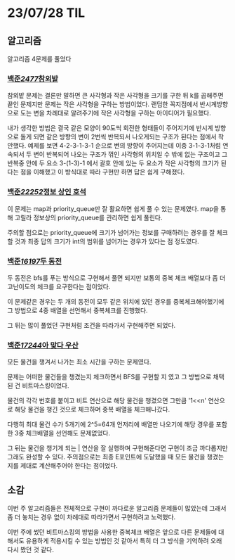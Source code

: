 # 23/07/28 TIL

## 알고리즘

알고리즘 4문제를 풀었다

### [백준*2477*참외밭](https://www.acmicpc.net/problem/2477)

참외밭 문제는 결론만 말하면 큰 사각형과 작은 사각형을 크기를 구한 뒤 k를 곱해주면 끝인 문제지만 문제는 작은 사각형을 구하는 방법이었다. 랜덤한 꼭지점에서 반시계방향으로 도는 변을 차례대로 알려주기에 작은 사각형을 구하는 아이디어가 필요했다.

내가 생각한 방법은 결국 같은 모양이 90도씩 회전한 형태들이 주어지기에 반시계 방향으로 돌게 되면 같은 방향의 변이 2번씩 반복되서 나오게되는 구조가 된다는 점에서 착안했다. 예제를 보면 4-2-3-1-3-1 순으로 변의 방향이 주어지는데 이중 3-1-3-1처럼 연속되서 두 변이 반복되어 나오는 구조가 꺾인 사각형의 위치일 수 밖에 없는 구조이고 그 반복중 안에 두 요소 3-(1-3)-1 에서 괄호 안에 있는 두 요소가 작은 사각형의 크기가 된다는 점을 이해했고 이 방식대로 따라 구현만 하면 답은 쉽게 구해졌다.

### [백준*22252*정보 상인 호석](https://www.acmicpc.net/problem/22252)

이 문제는 map과 priority_queue만 잘 활요하면 쉽게 풀 수 있는 문제였다. map을 통해 고릴라 정보상의 priority_queue를 관리하면 쉽게 풀린다.

주의할 점으로는 priority_queue에 크기가 넘어가는 정보를 구매하려는 경우를 잘 체크할 것과 최종 답의 크기가 int의 범위를 넘어가는 경우가 있다는 점 정도였다.

### [백준*16197*두 동전](https://www.acmicpc.net/problem/16197)

두 동전은 bfs를 푸는 방식으로 구현해서 풀면 되지만 보통의 중복 체크 배열보다 좀 더 고난이도의 체크를 요구한다는 점이었다.

이 문제같은 경우는 두 개의 동전이 모두 같은 위치에 있던 경우를 중복체크해야했기에 그 방법으로 4중 배열을 선언해서 중복체크를 진행했다.

그 뒤는 많이 풀었던 구현처럼 조건을 따라가서 구현해주면 되었다.

### [백준*17244*아 맞다 우산](https://www.acmicpc.net/problem/17244)

모든 물건을 챙겨서 나가는 최소 시간을 구하는 문제였다.

문제는 어떠한 물건들을 챙겼는지 체크하면서 BFS를 구현할 지 였고 그 방법으로 채택된 건 비트마스킹이었다.

물건의 각각 번호를 붙이고 비트 연산으로 해당 물건을 챙겼으면 그만큼 '1<<n' 연산으로 해당 물건을 챙긴 것으로 체크하며 중복 배열을 체크해나갔다.

다행히 최대 물건 수가 5개기에 2^5=64개 언저리에 배열만 나오기에 해당 경우를 포함한 3중 체크배열을 선언해도 문제없었다.

그 뒤는 물건을 챙기게 되는 | 연산을 잘 실행하며 구현해준다면 구현이 조금 까다롭지만 그래도 완성할 수 있다. 주의점으로는 최종 E포인트에 도달했을 때 모든 물건을 챙겼는지를 제대로 계산해주어야 한다는 점이었다.

## 소감

이번 주 알고리즘들은 전체적으로 구현이 까다로운 알고리즘 문제들이 많았는데 그래서 좀 더 놓치는 경우 없이 차례대로 따라가면서 구현하려고 노력했다.

이번 주에 썼던 비트마스킹의 방법을 사용한 중복체크 배열은 앞으로 다른 문제들에 대해서도 유용하게 적용시킬 수 있는 방법인 것 같아서 특히 더 그 방식을 기억하려 오래 다시 봤던 것 같다.
